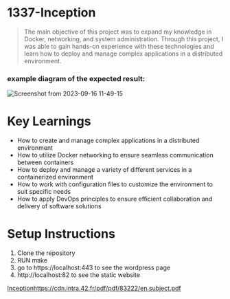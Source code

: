 # 1337-Inception

> The main objective of this project was to expand my knowledge in Docker, networking, and system administration. Through this project, I was able to gain hands-on experience with these technologies and learn how to deploy and manage complex applications in a distributed environment.

### example diagram of the expected result:

![Screenshot from 2023-09-16 11-49-15](https://github.com/justr0ma/1337-Inception/assets/112334569/0b9fb278-d47d-42d7-94de-37dba0e0bfd1)

# Key Learnings
- How to create and manage complex applications in a distributed environment
- How to utilize Docker networking to ensure seamless communication between containers
- How to deploy and manage a variety of different services in a containerized environment
- How to work with configuration files to customize the environment to suit specific needs
- How to apply DevOps principles to ensure efficient collaboration and delivery of software solutions

# Setup Instructions
1. Clone the repository
1. RUN make
1. go to https://localhost:443 to see the wordpress page
1. http://localhost:82 to see the static website

[Inception](https://cdn.intra.42.fr/pdf/pdf/83222/en.subject.pdf)https://cdn.intra.42.fr/pdf/pdf/83222/en.subject.pdf
